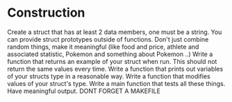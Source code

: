 # Construction
Create a struct that has at least 2 data members, one must be a string.
You can provide struct prototypes outside of functions.
Don't just combine random things, make it meaningful (like food and price, athlete and associated statistic, Pokemon and something about Pokemon ..)
Write a function that returns an example of your struct when run.
This should not return the same values every time.
Write a function that prints out variables of your structs type in a reasonable way.
Write a function that modifies values of your struct's type.
Write a main function that tests all these things.
Have meaningful output.
DONT FORGET A MAKEFILE
